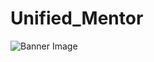 # Unified_Mentor

<!DOCTYPE html>
<html lang="en">

<body>
    <div>
        <img src="https://cse.noticebard.com/wp-content/uploads/sites/23/2024/08/image-26.png" alt="Banner Image" class="banner">
    </div>
</body>
</html>
